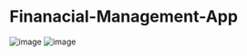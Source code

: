 # Finanacial-Management-App
![image](https://user-images.githubusercontent.com/63510257/126064329-cb1d17fe-37e5-4976-bba9-5a3b4513516b.png) ![image](https://user-images.githubusercontent.com/63510257/126064648-0f3cf5fe-9d37-4018-a1a3-1a201a738d01.png)

